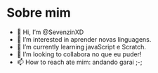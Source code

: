 # Sobre  mim

- 👋 Hi, I’m @SevenzinXD
- 👀 I’m interested in  aprender novas linguagens.
- 🌱 I’m currently learning javaScript e Scratch.
- 💞️ I’m looking to collabora no que eu puder!  
- 📫 How to reach ate mim: andando garai ;-;
